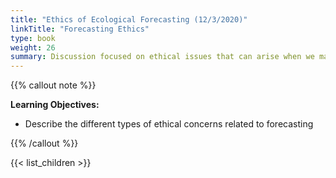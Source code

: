 ```yaml
---
title: "Ethics of Ecological Forecasting (12/3/2020)"
linkTitle: "Forecasting Ethics"
type: book
weight: 26
summary: Discussion focused on ethical issues that can arise when we make predictions about the future
---
```


{{% callout note %}}

**Learning Objectives:**
* Describe the different types of ethical concerns related to forecasting


{{% /callout %}}

{{< list_children >}}
